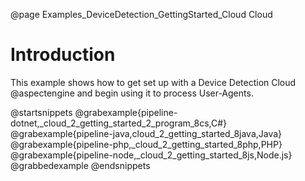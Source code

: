 @page Examples_DeviceDetection_GettingStarted_Cloud Cloud

# Introduction

This example shows how to get set up with a Device Detection Cloud @aspectengine and begin
using it to process User-Agents.

@startsnippets
@grabexample{pipeline-dotnet,_cloud_2_getting_started_2_program_8cs,C#}
@grabexample{pipeline-java,cloud_2_getting_started_8java,Java}
@grabexample{pipeline-php,_cloud_2_getting_started_8php,PHP}
@grabexample{pipeline-node,_cloud_2_getting_started_8js,Node.js}
@grabbedexample
@endsnippets
